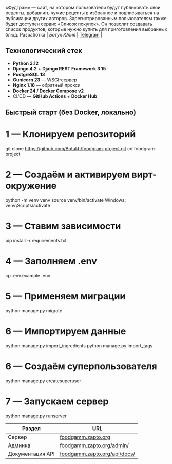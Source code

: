 «Фудграм» — сайт, на котором пользователи будут публиковать свои рецепты, добавлять чужие рецепты в избранное и подписываться на публикации других авторов. Зарегистрированным пользователям также будет доступен сервис «Список покупок». Он позволит создавать список продуктов, которые нужно купить для приготовления выбранных блюд.
 Разработка      | *Ботух Юлия*     | [Telegram](https://t.me/botuh) |
 
 ## Технологический стек

* **Python 3.12**
* **Django 4.2** + **Django REST Framework 3.15**
* **PostgreSQL 13**
* **Gunicorn 23** — WSGI-сервер
* **Nginx 1.18** — обратный прокси
* **Docker 24 / Docker Compose v2**
* CI/CD — **GitHub Actions** + **Docker Hub**

## Быстрый старт (без Docker, локально)

# 1 — Клонируем репозиторий
git clone https://github.com/Botukh/foodgram-project.git
cd foodgram-project

# 2 — Создаём и активируем вирт-окружение
python -m venv venv
source venv/bin/activate        Windows: venv\Scripts\activate

# 3 — Ставим зависимости
pip install -r requirements.txt

# 4 — Заполняем .env
cp .env.example .env

# 5 — Применяем миграции
python manage.py migrate

# 6 — Импортируем данные
python manage.py import_ingredients
python manage.py import_tags

# 6 — Создаём суперпользователя
python manage.py createsuperuser

# 7 — Запускаем сервер
python manage.py runserver


| Раздел              | URL                                                                  |
| ------------------- | -------------------------------------------------------------------- |
| Сервер           | [foodgamm.zapto.org](https://foodgamm.zapto.org)                     |
| Админка          | [foodgamm.zapto.org/admin/](https://foodgamm.zapto.org/admin/)       |
| Документация API | [foodgamm.zapto.org/api/docs/](https://foodgamm.zapto.org/api/docs/) |
